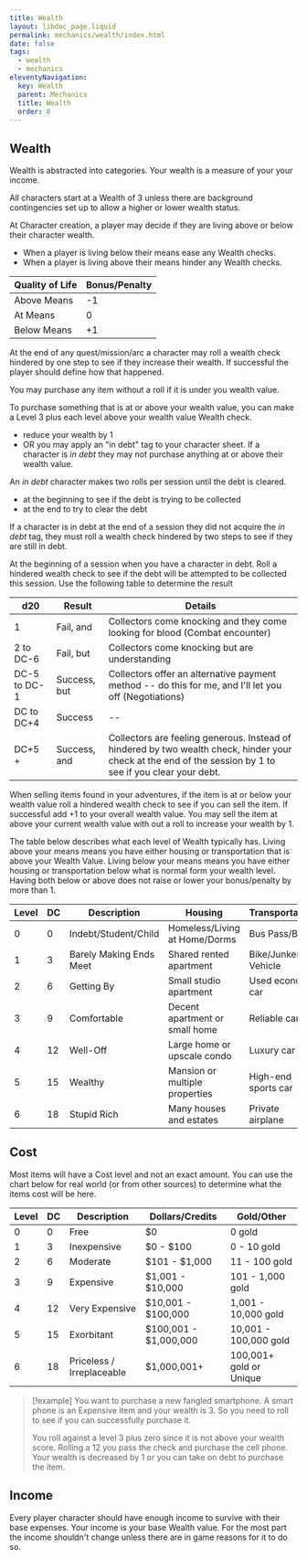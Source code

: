 ```yaml
---
title: Wealth
layout: libdoc_page.liquid
permalink: mechanics/wealth/index.html
date: false
tags:
  - wealth
  - mechanics
eleventyNavigation:
  key: Wealth
  parent: Mechanics
  title: Wealth
  order: 8
---
```


## Wealth

Wealth is abstracted into categories. Your wealth is a measure of your your income.

All characters start at a Wealth of 3 unless there are background contingencies set up to allow a higher or lower wealth status.

At Character creation, a player may decide if they are living above or below their character wealth.

- When a player is living below their means ease any Wealth checks.
- When a player is living above their means hinder any Wealth checks.

| Quality of Life | Bonus/Penalty |
| --------------- | ------------- |
| Above Means     | -1            |
| At Means        | 0             |
| Below Means     | +1            |

At the end of any quest/mission/arc a character may roll a wealth check hindered by one step to see if they increase their wealth. If successful the player should define how that happened.

You may purchase any item without a roll if it is under you wealth value.

To purchase something that is at or above your wealth value, you can make a Level 3 plus each level above your wealth value Wealth check.

- reduce your wealth by 1
- OR you may apply an "in debt" tag to your character sheet.
  If a character is _in debt_ they may not purchase anything at or above their wealth value.

An _in debt_ character makes two rolls per session until the debt is cleared.

- at the beginning to see if the debt is trying to be collected
- at the end to try to clear the debt

If a character is in debt at the end of a session they did not acquire the _in debt_ tag, they must roll a wealth check hindered by two steps to see if they are still in debt.

At the beginning of a session when you have a character in debt. Roll a hindered wealth check to see if the debt will be attempted to be collected this session. Use the following table to determine the result

| d20          | Result       | Details                                                                                                                                                   |
| ------------ | ------------ | --------------------------------------------------------------------------------------------------------------------------------------------------------- |
| 1            | Fail, and    | Collectors come knocking and they come looking for blood (Combat encounter)                                                                               |
| 2 to DC-6    | Fail, but    | Collectors come knocking but are understanding                                                                                                            |
| DC-5 to DC-1 | Success, but | Collectors offer an alternative payment method -- do this for me, and I'll let you off (Negotiations)                                                     |
| DC to DC+4   | Success      | --                                                                                                                                                        |
| DC+5 +       | Success, and | Collectors are feeling generous. Instead of hindered by two wealth check, hinder your check at the end of the session by 1 to see if you clear your debt. |

When selling items found in your adventures, if the item is at or below your wealth value roll a hindered wealth check to see if you can sell the item. If successful add +1 to your overall wealth value. You may sell the item at above your current wealth value with out a roll to increase your wealth by 1.

The table below describes what each level of Wealth typically has. Living above your means means you have either housing or transportation that is above your Wealth Value. Living below your means means you have either housing or transportation below what is normal form your wealth level. Having both below or above does not raise or lower your bonus/penalty by more than 1.

| Level | DC  | Description             | Housing                        | Transportation      |
| ----- | --- | ----------------------- | ------------------------------ | ------------------- |
| 0     | 0   | Indebt/Student/Child    | Homeless/Living at Home/Dorms  | Bus Pass/Bike       |
| 1     | 3   | Barely Making Ends Meet | Shared rented apartment        | Bike/Junker Vehicle |
| 2     | 6   | Getting By              | Small studio apartment         | Used economy car    |
| 3     | 9   | Comfortable             | Decent apartment or small home | Reliable car        |
| 4     | 12  | Well-Off                | Large home or upscale condo    | Luxury car          |
| 5     | 15  | Wealthy                 | Mansion or multiple properties | High-end sports car |
| 6     | 18  | Stupid Rich             | Many houses and estates        | Private airplane    |

## Cost

Most items will have a Cost level and not an exact amount. You can use the chart below for real world (or from other sources) to determine what the items cost will be here.

| Level | DC  | Description               | Dollars/Credits       | Gold/Other              |
| ----- | --- | ------------------------- | --------------------- | ----------------------- |
| 0     | 0   | Free                      | $0                    | 0 gold                  |
| 1     | 3   | Inexpensive               | $0 - $100             | 0 - 10 gold             |
| 2     | 6   | Moderate                  | $101 - $1,000         | 11 - 100 gold           |
| 3     | 9   | Expensive                 | $1,001 - $10,000      | 101 - 1,000 gold        |
| 4     | 12  | Very Expensive            | $10,001 - $100,000    | 1,001 - 10,000 gold     |
| 5     | 15  | Exorbitant                | $100,001 - $1,000,000 | 10,001 - 100,000 gold   |
| 6     | 18  | Priceless / Irreplaceable | $1,000,001+           | 100,001+ gold or Unique |

> [!example]
> You want to purchase a new fangled smartphone. A smart phone is an Expensive item and your wealth is 3. So you need to roll to see if you can successfully purchase it.
>
> You roll against a level 3 plus zero since it is not above your wealth score. Rolling a 12 you pass the check and purchase the cell phone. Your wealth is decreased by 1 or you can take on debt to purchase the item.

## Income

Every player character should have enough income to survive with their base expenses. Your income is your base Wealth value. For the most part the income shouldn't change unless there are in game reasons for it to do so.
